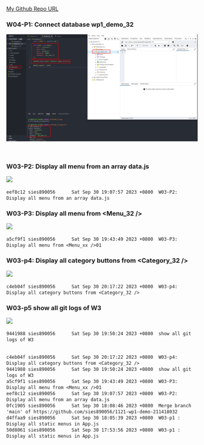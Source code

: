 [My Github Repo URL](https://github.com/sies890056/1121-wp1-demo-211418032/tree/main)
### W04-P1: Connect database wp1_demo_32

![](w04-p1.png)



```


```
###  W03-P2: Display all menu from an array data.js

![](w03-p2.png)

```
eef8c12 sies890056      Sat Sep 30 19:07:57 2023 +0800  W03-P2: Display all menu from an array data.js
```
### W03-P3: Display all menu from <Menu_32 />

![](w03-p3.png)

```
a5cf9f1 sies890056      Sat Sep 30 19:43:49 2023 +0800  W03-P3: Display all menu from <Menu_xx />01
```

### W03-p4: Display all category buttons from <Category_32 />

![](w03-p4.png)
```
c4eb04f sies890056      Sat Sep 30 20:17:22 2023 +0800  W03-p4: Display all category buttons from <Category_32 />
```

### W03-p5 show all git logs of W3

![](w03-p5.png)
```
9441988 sies890056      Sat Sep 30 19:50:24 2023 +0800  show all git logs of W3
```

```

c4eb04f sies890056      Sat Sep 30 20:17:22 2023 +0800  W03-p4: Display all category buttons from <Category_32 />
9441988 sies890056      Sat Sep 30 19:50:24 2023 +0800  show all git logs of W3
a5cf9f1 sies890056      Sat Sep 30 19:43:49 2023 +0800  W03-P3: Display all menu from <Menu_xx />01
eef8c12 sies890056      Sat Sep 30 19:07:57 2023 +0800  W03-P2: Display all menu from an array data.js
0fc1905 sies890056      Sat Sep 30 18:08:46 2023 +0800  Merge branch 'main' of https://github.com/sies890056/1121-wp1-demo-211418032
d4ffaa9 sies890056      Sat Sep 30 18:05:39 2023 +0800  W03-p1 : Display all static menus in App.js
50d8061 sies890056      Sat Sep 30 17:53:56 2023 +0800  W03-p1 : Display all static menus in App.js
```